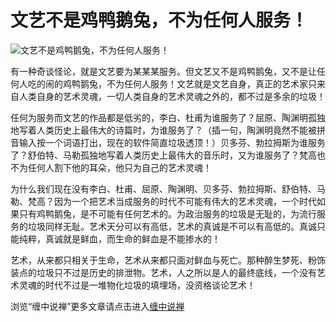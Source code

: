 文艺不是鸡鸭鹅兔，不为任何人服务！
====





![文艺不是鸡鸭鹅兔，不为任何人服务！](http://simg.sinajs.cn/blog7style/images/common/sg_trans.gif)



有一种奇谈怪论，就是文艺要为某某某服务。但文艺又不是鸡鸭鹅兔，又不是让任何人吃的闹的鸡鸭鹅兔，不为任何人服务！文艺就是文艺自身，真正的艺术家只来自人类自身的艺术灵魂，一切人类自身的艺术灵魂之外的，都不过是多余的垃圾！

任何为服务而文艺的作品都是低劣的，李白、杜甫为谁服务了？屈原、陶渊明孤独地写着人类历史上最伟大的诗篇时，为谁服务了？（插一句，陶渊明竟然不能被拼音输入按一个词语打出，现在的软件简直垃圾透顶！）贝多芬、勃拉拇斯为谁服务了？舒伯特、马勒孤独地写着人类历史上最伟大的音乐时，又为谁服务了？梵高也不为任何人割下他的耳朵，他只为自己的艺术灵魂！

为什么我们现在没有李白、杜甫、屈原、陶渊明、贝多芬、勃拉拇斯、舒伯特、马勒、梵高？因为一个把艺术当成服务的时代不可能有伟大的艺术灵魂，一个时代如果只有鸡鸭鹅兔，是不可能有任何艺术的。为政治服务的垃圾是无耻的，为流行服务的垃圾同样无耻。艺术天分可以有高低，艺术的真诚是不可以有高低的。真诚只能纯粹，真诚就是鲜血，而生命的鲜血是不能掺水的！

艺术，从来都只相关于生命，艺术从来都只面对鲜血与死亡。那种醉生梦死、粉饰装点的垃圾只不过是历史的排泄物。艺术，人之所以是人的最终底线，一个没有艺术灵魂的时代不过是一堆物化垃圾的填埋场，没资格谈论艺术！

浏览“缠中说禅”更多文章请点击进入[缠中说禅](http://blog.sina.com.cn/m/chzhshch)
